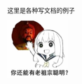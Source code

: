 这里是各种写文档的例子

<img src="pics\0D345522C7F437010E9ED14853081D37.jpg" style="zoom:25%;" />



[^question-0]: 怎么回事呢
[^question-1]: 怎么回事呢

